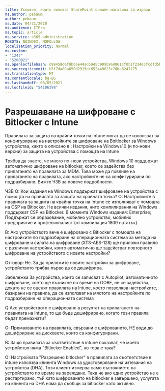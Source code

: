 ```yaml
---
title: Условия, които липсват SharePoint онлайн магазина за изрази
ms.author: pebaum
author: pebaum
ms.date: 04/21/2020
ms.audience: ITPro
ms.topic: article
ms.service: o365-administration
ROBOTS: NOINDEX, NOFOLLOW
localization_priority: Normal
ms.custom:
- "1243"
- "5200021"
ms.openlocfilehash: d99458d6f9b65e44ad5945c909b9a8861cf0b1f23463fcdfd5b8351b1c08d670
ms.sourcegitcommit: b5f7da89a650d2915dc652449623c78be6247175
ms.translationtype: MT
ms.contentlocale: bg-BG
ms.lasthandoff: 08/05/2021
ms.locfileid: "54106398"
---
```

# <a name="enabling-bitlocker-encryption-with-intune"></a>Разрешаване на шифроване с Bitlocker с Intune

Правилата за защита на крайни точки на Intune могат да се използват за конфигуриране на настройките за шифроване на Boitlocker за Windows устройства, както е описано в : Настройки на Windows10 (и по-нови версии) за защита на устройства с помощта на Intune

Трябва да знаете, че много по-нови устройства, Windows 10 поддържат автоматично шифроване на bitlocker, което се задейства без прилагането на правилата за MDM. Това може да повлияе на прилагането на правилата, ако настройките не са конфигурирани по подразбиране. Вижте ЧЗВ за повече подробности.


ЧЗВ Q: Кои издания на Windows поддържат шифроване на устройства с помощта на правилата за защита на крайната точка?
О: Настройките в правилата за защита на крайна точка на Intune се изпълняват с помощта на CSP на Bitlocker.  Не всички издания, нито компилирания на Windows поддържат CSP на Bitlocker. В момента Windows издания: Enterprise; Поддържат се образование, мобилно устройство, мобилно предприятие и професионалист (от компилация 1809 нататък).




В: Ако устройството вече е шифровано с Bitlocker с помощта на настройките по подразбиране на операционната система за метода на шифроване и силата на шифроване (XTS-AES-128) ще приложи правило с различни настройки, които автоматично ще задействат повторното шифроване на устройството с новите настройки?

Отговор: Не. За да приложите новите настройки за шифроване, устройството трябва първо да се дешифрира.

Забележка За устройства, които се записват с Autopilot, автоматичното шифроване, което ще възникне по време на OOBE, не се задейства, докато не се оценят правилата на Intune, което позволява настройките, базирани на правила, да се използват на мястото на настройките по подразбиране на операционната система




Q Ако устройството е шифровано в резултат на прилагането на правилата на Intune, то ще бъде дешифрирано, когато тези правила бъдат премахнати?

О: Премахването на правилата, свързани с шифроването, НЕ води до дешифриране на дисковете, които са конфигурирани.




В: Защо правилата за съответствие в intune показват, че моето устройство няма "Bitlocker Enabled", но това е така?

О: Настройката "Разрешено bitlocker" в правилата за съответствие в intune използва клиента Windows за удостоверяване на изтезания на устройства (DHA). Този клиент измерва само състоянието на устройството по време на зареждане. Така че ако едно устройство не е рестартирано, тъй като шифроването на bitlocker е завършено, услугата на клиента на DHA няма да съобщи за bitlocker като активно.